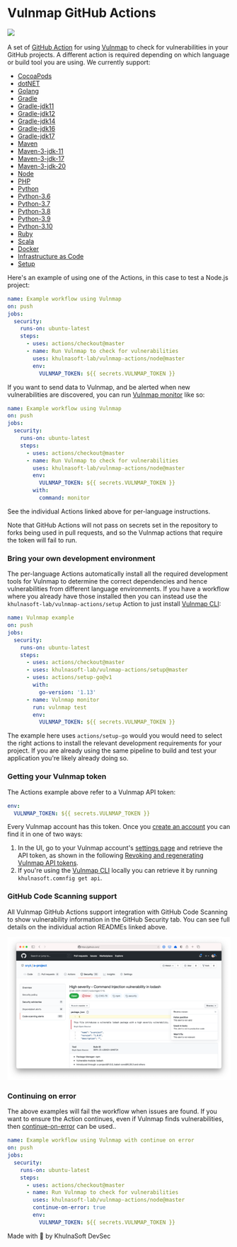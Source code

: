 # Vulnmap GitHub Actions

![](https://github.com/khulnasoft-lab/vulnmap-actions/workflows/Generate%20Vulnmap%20GitHub%20Actions/badge.svg)

A set of [GitHub Action](https://github.com/features/actions) for using [Vulnmap](https://khulnasoft.com/VulnmapGH) to check for
vulnerabilities in your GitHub projects. A different action is required depending on which language or build tool
you are using. We currently support:


- [CocoaPods](cocoapods)
- [dotNET](dotnet)
- [Golang](golang)
- [Gradle](gradle)
- [Gradle-jdk11](gradle-jdk11)
- [Gradle-jdk12](gradle-jdk12)
- [Gradle-jdk14](gradle-jdk14)
- [Gradle-jdk16](gradle-jdk16)
- [Gradle-jdk17](gradle-jdk17)
- [Maven](maven)
- [Maven-3-jdk-11](maven-3-jdk-11)
- [Maven-3-jdk-17](maven-3-jdk-17)
- [Maven-3-jdk-20](maven-3-jdk-20)
- [Node](node)
- [PHP](php)
- [Python](python)
- [Python-3.6](python-3.6)
- [Python-3.7](python-3.7)
- [Python-3.8](python-3.8)
- [Python-3.9](python-3.9)
- [Python-3.10](python-3.10)
- [Ruby](ruby)
- [Scala](scala)
- [Docker](docker)
- [Infrastructure as Code](iac)
- [Setup](setup)

Here's an example of using one of the Actions, in this case to test a Node.js project:

```yaml
name: Example workflow using Vulnmap
on: push
jobs:
  security:
    runs-on: ubuntu-latest
    steps:
      - uses: actions/checkout@master
      - name: Run Vulnmap to check for vulnerabilities
        uses: khulnasoft-lab/vulnmap-actions/node@master
        env:
          VULNMAP_TOKEN: ${{ secrets.VULNMAP_TOKEN }}
```

If you want to send data to Vulnmap, and be alerted when new vulnerabilities are discovered, you can run [Vulnmap monitor](https://support.khulnasoft.com/hc/en-us/articles/360000920818-What-is-the-difference-between-vulnmap-test-protect-and-monitor-) like so:

```yaml
name: Example workflow using Vulnmap
on: push
jobs:
  security:
    runs-on: ubuntu-latest
    steps:
      - uses: actions/checkout@master
      - name: Run Vulnmap to check for vulnerabilities
        uses: khulnasoft-lab/vulnmap-actions/node@master
        env:
          VULNMAP_TOKEN: ${{ secrets.VULNMAP_TOKEN }}
        with:
          command: monitor
```

See the individual Actions linked above for per-language instructions.

Note that GitHub Actions will not pass on secrets set in the repository to forks being used in pull requests, and so the Vulnmap actions that require the token will fail to run.

### Bring your own development environment

The per-language Actions automatically install all the required development tools for Vulnmap to determine the correct dependencies and hence vulnerabilities from different language environments. If you have a workflow where you already have those installed then you can instead use the `khulnasoft-lab/vulnmap-actions/setup` Action to just install [Vulnmap CLI][cli-gh]:

```yaml
name: Vulnmap example
on: push
jobs:
  security:
    runs-on: ubuntu-latest
    steps:
      - uses: actions/checkout@master
      - uses: khulnasoft-lab/vulnmap-actions/setup@master
      - uses: actions/setup-go@v1
        with:
          go-version: '1.13'
      - name: Vulnmap monitor
        run: vulnmap test
        env:
          VULNMAP_TOKEN: ${{ secrets.VULNMAP_TOKEN }}
```

The example here uses `actions/setup-go` would you would need to select the right actions to install the relevant development requirements for your project. If you are already using the same pipeline to build and test your application you're likely already doing so.

### Getting your Vulnmap token

The Actions example above refer to a Vulnmap API token:

```yaml
env:
  VULNMAP_TOKEN: ${{ secrets.VULNMAP_TOKEN }}
```

Every Vulnmap account has this token. Once you [create an account](https://khulnasoft.com/SignUpGH) you can find it in one of two ways:

1. In the UI, go to your Vulnmap account's [settings page](https://app.khulnasoft.com/account) and retrieve the API token, as shown in the following [Revoking and regenerating Vulnmap API tokens](https://support.khulnasoft.com/hc/en-us/articles/360004008278-Revoking-and-regenerating-Vulnmap-API-tokens).
2. If you're using the [Vulnmap CLI](https://support.khulnasoft.com/hc/en-us/articles/360003812458-Getting-started-with-the-CLI) locally you can retrieve it by running `khulnasoft.comnfig get api`.

### GitHub Code Scanning support

All Vulnmap GitHub Actions support integration with GitHub Code Scanning to show vulnerability information in the GitHub Security tab. You can see full details on the individual action READMEs linked above.

![Vulnmap results as a SARIF output uploaded to GitHub Code Scanning](_templates/sarif-example.png)

### Continuing on error

The above examples will fail the workflow when issues are found. If you want to ensure the Action continues, even if Vulnmap finds vulnerabilities, then [continue-on-error](https://docs.github.com/en/actions/reference/workflow-syntax-for-github-actions#jobsjob_idstepscontinue-on-error) can be used..

```yaml
name: Example workflow using Vulnmap with continue on error
on: push
jobs:
  security:
    runs-on: ubuntu-latest
    steps:
      - uses: actions/checkout@master
      - name: Run Vulnmap to check for vulnerabilities
        uses: khulnasoft-lab/vulnmap-actions/node@master
        continue-on-error: true
        env:
          VULNMAP_TOKEN: ${{ secrets.VULNMAP_TOKEN }}
```

Made with 💜 by KhulnaSoft DevSec

[cli-gh]: https://github.com/khulnasoft-lab/vulnmap 'Vulnmap CLI'
[cli-ref]: https://docs.khulnasoft.com/vulnmap-cli/cli-reference 'Vulnmap CLI Reference documentation'
